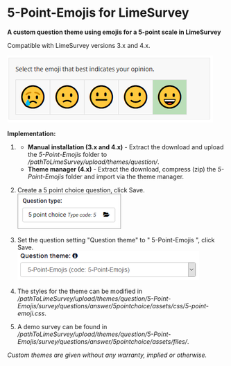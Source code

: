 # 5-Point-Emojis for LimeSurvey
**A custom question theme using emojis for a 5-point scale in LimeSurvey**

Compatible with LimeSurvey versions 3.x and 4.x.

![Image Emoji Scale](/5-Point-Emojis/survey/questions/answer/5pointchoice/assets/images/5-point-emojis-1.png)

**Implementation:**

1) - **Manual installation (3.x and 4.x)** - Extract the download and upload the *5-Point-Emojis* folder to */pathToLimeSurvey/upload/themes/question/*.
    - **Theme manager (4.x)** - Extract the download, compress (zip) the *5-Point-Emojis* folder and import via the theme manager.

2) Create a 5 point choice question, click Save.  
![Image Select question theme](/5-Point-Emojis/survey/questions/answer/5pointchoice/assets/images/5-point-emojis-2.png)

3) Set the question setting "Question theme" to " 	5-Point-Emojis ", click Save.  
![Image Select 5-point-emojis](/5-Point-Emojis/survey/questions/answer/5pointchoice/assets/images/5-point-emojis-3.png)

4) The styles for the theme can be modified in */pathToLimeSurvey/upload/themes/question/5-Point-Emojis/survey/questions/answer/5pointchoice/assets/css/5-point-emoji.css*.

4) A demo survey can be found in  */pathToLimeSurvey/upload/themes/question/5-Point-Emojis/survey/questions/answer/5pointchoice/assets/files/*.
    
    
    
*Custom themes are given without any warranty, implied or otherwise.*

